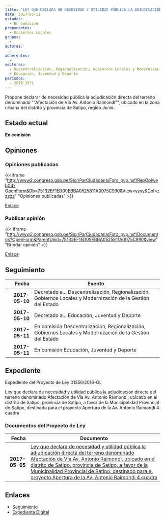 ```yaml
---
title: "LEY QUE DECLARA DE NECESIDAD Y UTILIDAD PÚBLICA LA ADJUDICACIÓN DIRECTA DEL TERRENO DENOMINADO AFECTACIÓN DE VÍA AV. ANTONIO RAIMONDI UBICADO EN EL DISTRITO DE SATIPO, A FAVOR DE LA MUNICIPALIDAD PROVINCIA DE SATIPO, DESTINADO PARA EL PROYECTO APERTURA DE A AV. ANTONIO RAIMONDI"
date: 2017-05-11
estados: 
  - En comisión
proponentes: 
  - Gobiernos Locales
grupos: 
  - 
autores: 
  - 
adherentes: 
  - 
sectores: 
  - Descentralización, Regionalización, Gobiernos Locales y Modernización de la Gestión del Estado
  - Educación, Juventud y Deporte
periodos: 
  - 2016-2021
---
```


Propone declarar de necesidad pública la adjudicación directa del terreno denominado ""Afectación de Vía Av. Antonio Raimondi"", ubicado en la zona urbana del distrito y provincia de Satipo, región Junín.


## Estado actual

**En comisión**

## Opiniones

### Opiniones publicadas

{{<iframe "http://www2.congreso.gob.pe/Sicr/ParCiudadana/Foro_pvp.nsf/RepOpiweb04?OpenForm&Db=75132EF1ED09EBBA0525811A0075C990&View=yyyy&Col=zzzzz" "Opiniones publicadas" >}}

[Enlace](http://www2.congreso.gob.pe/Sicr/ParCiudadana/Foro_pvp.nsf/RepOpiweb04?OpenForm&Db=75132EF1ED09EBBA0525811A0075C990&View=yyyy&Col=zzzzz)
### Publicar opinión

{{< iframe "http://www2.congreso.gob.pe/Sicr/ParCiudadana/Foro_pvp.nsf/Documentos?OpenForm&ParentUnid=75132EF1ED09EBBA0525811A0075C990&view" "Brindar opinión" >}}

[Enlace](http://www2.congreso.gob.pe/Sicr/ParCiudadana/Foro_pvp.nsf/Documentos?OpenForm&ParentUnid=75132EF1ED09EBBA0525811A0075C990&view)

## Seguimiento

| Fecha | Evento |
|------:|--------|
| **2017-05-10** | Decretado a... Descentralización, Regionalización, Gobiernos Locales y Modernización de la Gestión del Estado|
| **2017-05-10** | Decretado a... Educación, Juventud y Deporte|
| **2017-05-11** | En comisión Descentralización, Regionalización, Gobiernos Locales y Modernización de la Gestión del Estado|
| **2017-05-11** | En comisión Educación, Juventud y Deporte|


## Expediente

Expediente del Proyecto de Ley 01356/2016-GL

Ley que declara de necesidad y utilidad pública la adjudicación directa del terreno denominado Afectación de Vía Av. Antonio Raimondi, ubicado en el distrito de Satipo, provincia de Satipo, a favor de la Municipalidad Provincial de Satipo, destinado para el proyecto Apertura de la Av. Antonio Raimondi 4 cuadra


### Documentos del Proyecto de Ley

| Fecha | Documento |
|------:|--------|
| **2017-05-05** | [Ley que declara de necesidad y utilidad pública la adjudicación directa del terreno denominado Afectación de Vía Av. Antonio Raimondi, ubicado en el distrito de Satipo, provincia de Satipo, a favor de la Municipalidad Provincial de Satipo, destinado para el proyecto Apertura de la Av. Antonio Raimondi 4 cuadra](http://www.leyes.congreso.gob.pe/Documentos/2016_2021/Proyectos_de_Ley_y_de_Resoluciones_Legislativas/PL0135620170505.pdf) |

## Enlaces 

- [Seguimiento](http://www2.congreso.gob.pe/Sicr/TraDocEstProc/CLProLey2016.nsf/f7fff46988ca05b1052578e100829cc7/f3d64d49b17ddea00525811a007bd589?OpenDocument)
- [Expediente Digital](http://www2.congreso.gob.pehttp://www2.congreso.gob.pe/Sicr/TraDocEstProc/CLProLey2016.nsf/f7fff46988ca05b1052578e100829cc7/f3d64d49b17ddea00525811a007bd589?OpenDocument&Click=05257FB7005EB655.eb71d0cf91d8294e05256cdf006b5706/$Body/0.1C6C)
